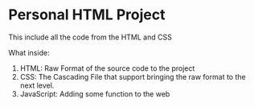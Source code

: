 # Personal HTML Project

This include all the code from the HTML and CSS

What inside: 
  1. HTML: Raw Format of the source code to the project
  2. CSS: The Cascading File that support bringing the raw format to the next level.
  3. JavaScript: Adding some function to the web 
